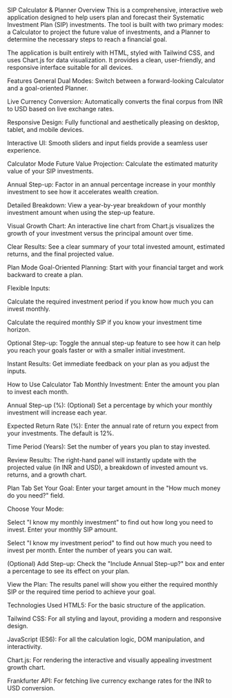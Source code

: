 SIP Calculator & Planner
Overview
This is a comprehensive, interactive web application designed to help users plan and forecast their Systematic Investment Plan (SIP) investments. The tool is built with two primary modes: a Calculator to project the future value of investments, and a Planner to determine the necessary steps to reach a financial goal.

The application is built entirely with HTML, styled with Tailwind CSS, and uses Chart.js for data visualization. It provides a clean, user-friendly, and responsive interface suitable for all devices.

Features
General
Dual Modes: Switch between a forward-looking Calculator and a goal-oriented Planner.

Live Currency Conversion: Automatically converts the final corpus from INR to USD based on live exchange rates.

Responsive Design: Fully functional and aesthetically pleasing on desktop, tablet, and mobile devices.

Interactive UI: Smooth sliders and input fields provide a seamless user experience.

Calculator Mode
Future Value Projection: Calculate the estimated maturity value of your SIP investments.

Annual Step-up: Factor in an annual percentage increase in your monthly investment to see how it accelerates wealth creation.

Detailed Breakdown: View a year-by-year breakdown of your monthly investment amount when using the step-up feature.

Visual Growth Chart: An interactive line chart from Chart.js visualizes the growth of your investment versus the principal amount over time.

Clear Results: See a clear summary of your total invested amount, estimated returns, and the final projected value.

Plan Mode
Goal-Oriented Planning: Start with your financial target and work backward to create a plan.

Flexible Inputs:

Calculate the required investment period if you know how much you can invest monthly.

Calculate the required monthly SIP if you know your investment time horizon.

Optional Step-up: Toggle the annual step-up feature to see how it can help you reach your goals faster or with a smaller initial investment.

Instant Results: Get immediate feedback on your plan as you adjust the inputs.

How to Use
Calculator Tab
Monthly Investment: Enter the amount you plan to invest each month.

Annual Step-up (%): (Optional) Set a percentage by which your monthly investment will increase each year.

Expected Return Rate (%): Enter the annual rate of return you expect from your investments. The default is 12%.

Time Period (Years): Set the number of years you plan to stay invested.

Review Results: The right-hand panel will instantly update with the projected value (in INR and USD), a breakdown of invested amount vs. returns, and a growth chart.

Plan Tab
Set Your Goal: Enter your target amount in the "How much money do you need?" field.

Choose Your Mode:

Select "I know my monthly investment" to find out how long you need to invest. Enter your monthly SIP amount.

Select "I know my investment period" to find out how much you need to invest per month. Enter the number of years you can wait.

(Optional) Add Step-up: Check the "Include Annual Step-up?" box and enter a percentage to see its effect on your plan.

View the Plan: The results panel will show you either the required monthly SIP or the required time period to achieve your goal.

Technologies Used
HTML5: For the basic structure of the application.

Tailwind CSS: For all styling and layout, providing a modern and responsive design.

JavaScript (ES6): For all the calculation logic, DOM manipulation, and interactivity.

Chart.js: For rendering the interactive and visually appealing investment growth chart.

Frankfurter API: For fetching live currency exchange rates for the INR to USD conversion.
